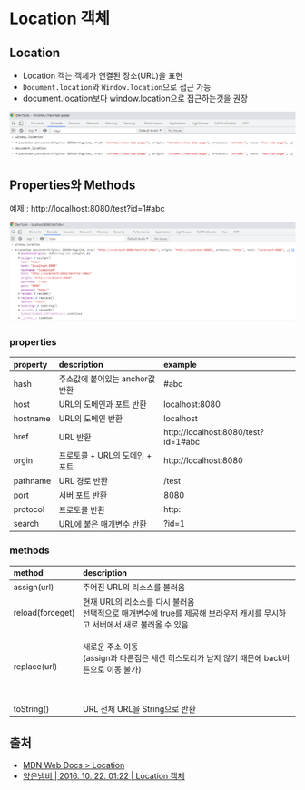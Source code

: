 # Location 객체

## Location

* Location 객는 객체가 연결된 장소\(URL\)을 표현
* `Document.location`와 `Window.location`으로 접근 가능
* document.location보다 window.location으로 접근하는것을 권장

![](../.gitbook/assets/image%20%287%29.png)

## Properties와 Methods

예제 : http://localhost:8080/test?id=1\#abc

![](../.gitbook/assets/image%20%286%29.png)

### properties

| property | description | example |
| :--- | :--- | :--- |
| hash | 주소값에 붙어있는 anchor값 반환 | \#abc |
| host | URL의 도메인과 포트 반환 | localhost:8080 |
| hostname | URL의 도메인 반환 | localhost |
| href | URL 반환 | http://localhost:8080/test?id=1\#abc |
| orgin | 프로토콜 + URL의 도메인 + 포트 | http://localhost:8080 |
| pathname | URL 경로 반환 | /test |
| port | 서버 포트 반환 | 8080 |
| protocol | 프로토콜 반환 | http: |
| search | URL에 붙은 매개변수 반환 | ?id=1 |

### methods

<table>
  <thead>
    <tr>
      <th style="text-align:left">method</th>
      <th style="text-align:left">description</th>
    </tr>
  </thead>
  <tbody>
    <tr>
      <td style="text-align:left">assign(url)</td>
      <td style="text-align:left">&#xC8FC;&#xC5B4;&#xC9C4; URL&#xC758; &#xB9AC;&#xC18C;&#xC2A4;&#xB97C;
        &#xBD88;&#xB7EC;&#xC634;</td>
    </tr>
    <tr>
      <td style="text-align:left">reload(forceget)</td>
      <td style="text-align:left">&#xD604;&#xC7AC; URL&#xC758; &#xB9AC;&#xC18C;&#xC2A4;&#xB97C; &#xB2E4;&#xC2DC;
        &#xBD88;&#xB7EC;&#xC634;
        <br />&#xC120;&#xD0DD;&#xC801;&#xC73C;&#xB85C; &#xB9E4;&#xAC1C;&#xBCC0;&#xC218;&#xC5D0;
        true&#xB97C; &#xC81C;&#xACF5;&#xD574; &#xBE0C;&#xB77C;&#xC6B0;&#xC800;
        &#xCE90;&#xC2DC;&#xB97C; &#xBB34;&#xC2DC;&#xD558;&#xACE0; &#xC11C;&#xBC84;&#xC5D0;&#xC11C;
        &#xC0C8;&#xB85C; &#xBD88;&#xB7EC;&#xC62C; &#xC218; &#xC788;&#xC74C;</td>
    </tr>
    <tr>
      <td style="text-align:left">replace(url)</td>
      <td style="text-align:left">
        <p>&#xC0C8;&#xB85C;&#xC6B4; &#xC8FC;&#xC18C; &#xC774;&#xB3D9;
          <br />(assign&#xACFC; &#xB2E4;&#xB978;&#xC810;&#xC740; &#xC138;&#xC158; &#xD788;&#xC2A4;&#xD1A0;&#xB9AC;&#xAC00;
          &#xB0A8;&#xC9C0; &#xC54A;&#xAE30; &#xB54C;&#xBB38;&#xC5D0; back&#xBC84;&#xD2BC;&#xC73C;&#xB85C;
          &#xC774;&#xB3D9; &#xBD88;&#xAC00;)
          <br />
        </p>
        <p>
          <br />
        </p>
      </td>
    </tr>
    <tr>
      <td style="text-align:left">toString()</td>
      <td style="text-align:left">URL &#xC804;&#xCCB4; URL&#xC744; String&#xC73C;&#xB85C; &#xBC18;&#xD658;</td>
    </tr>
  </tbody>
</table>

## 출처

* [MDN Web Docs &gt; Location](https://developer.mozilla.org/ko/docs/Web/API/Location)
* [양은냄비 \| 2016. 10. 22. 01:22 \| Location 객체](https://iamawebdeveloper.tistory.com/41)



